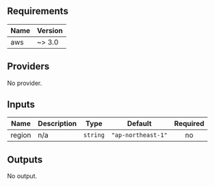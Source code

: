 ## Requirements

| Name | Version |
|------|---------|
| aws | ~> 3.0 |

## Providers

No provider.

## Inputs

| Name | Description | Type | Default | Required |
|------|-------------|------|---------|:--------:|
| region | n/a | `string` | `"ap-northeast-1"` | no |

## Outputs

No output.

